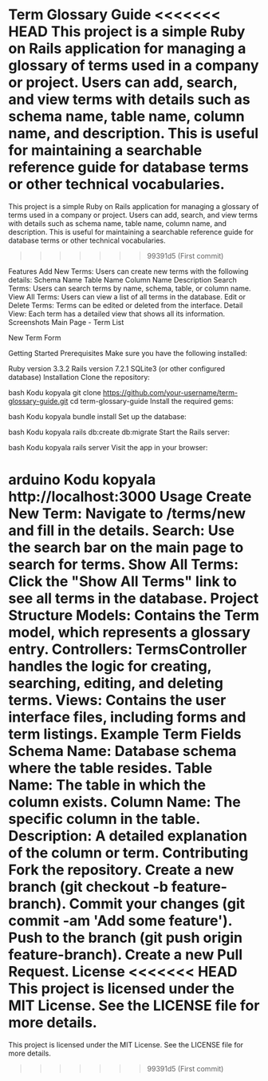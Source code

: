 Term Glossary Guide
<<<<<<< HEAD
This project is a simple Ruby on Rails application for managing a glossary of terms used in a company or project. Users can add, search, and view terms with details such as schema name, table name, column name, and description. This is useful for maintaining a searchable reference guide for database terms or other technical vocabularies.
=======
This project is a simple Ruby on Rails application for managing a glossary of terms used in a company or project. Users
can add, search, and view terms with details such as schema name, table name, column name, and description. This is
useful for maintaining a searchable reference guide for database terms or other technical vocabularies.
>>>>>>> 99391d5 (First commit)

Features
Add New Terms: Users can create new terms with the following details:
Schema Name
Table Name
Column Name
Description
Search Terms: Users can search terms by name, schema, table, or column name.
View All Terms: Users can view a list of all terms in the database.
Edit or Delete Terms: Terms can be edited or deleted from the interface.
Detail View: Each term has a detailed view that shows all its information.
Screenshots
Main Page - Term List

New Term Form

Getting Started
Prerequisites
Make sure you have the following installed:

Ruby version 3.3.2
Rails version 7.2.1
SQLite3 (or other configured database)
Installation
Clone the repository:

bash
Kodu kopyala
git clone https://github.com/your-username/term-glossary-guide.git
cd term-glossary-guide
Install the required gems:

bash
Kodu kopyala
bundle install
Set up the database:

bash
Kodu kopyala
rails db:create db:migrate
Start the Rails server:

bash
Kodu kopyala
rails server
Visit the app in your browser:

arduino
Kodu kopyala
http://localhost:3000
Usage
Create New Term: Navigate to /terms/new and fill in the details.
Search: Use the search bar on the main page to search for terms.
Show All Terms: Click the "Show All Terms" link to see all terms in the database.
Project Structure
Models: Contains the Term model, which represents a glossary entry.
Controllers: TermsController handles the logic for creating, searching, editing, and deleting terms.
Views: Contains the user interface files, including forms and term listings.
Example Term Fields
Schema Name: Database schema where the table resides.
Table Name: The table in which the column exists.
Column Name: The specific column in the table.
Description: A detailed explanation of the column or term.
Contributing
Fork the repository.
Create a new branch (git checkout -b feature-branch).
Commit your changes (git commit -am 'Add some feature').
Push to the branch (git push origin feature-branch).
Create a new Pull Request.
License
<<<<<<< HEAD
This project is licensed under the MIT License. See the LICENSE file for more details.
=======
This project is licensed under the MIT License. See the LICENSE file for more details.
>>>>>>> 99391d5 (First commit)
